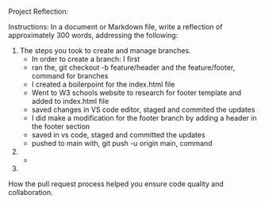 Project Reflection:


Instructions:
In a document or Markdown file, write a reflection of approximately 300 words, addressing the following:

1. The steps you took to create and manage branches.
   - In order to create a branch: I first
   - ran the, git checkout -b feature/header and the feature/footer, command for branches
   - I created a boilerpoint for the index.html file
   - Went to W3 schools website to research for footer template and added to index.html file
   - saved changes in VS code editor, staged and commited the updates
   - I did make a modification for the footer branch by adding a header in the footer section
   - saved in vs code, staged and committed the updates
   - pushed to main with, git push -u origin main, command
2. 
   - 
4. 
How the pull request process helped you ensure code quality and collaboration.
